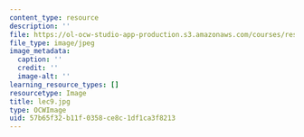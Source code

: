 ```yaml
---
content_type: resource
description: ''
file: https://ol-ocw-studio-app-production.s3.amazonaws.com/courses/res-18-005-highlights-of-calculus-spring-2010/57b65f32b11f0358ce8c1df1ca3f8213_lec9.jpg
file_type: image/jpeg
image_metadata:
  caption: ''
  credit: ''
  image-alt: ''
learning_resource_types: []
resourcetype: Image
title: lec9.jpg
type: OCWImage
uid: 57b65f32-b11f-0358-ce8c-1df1ca3f8213
---
```

